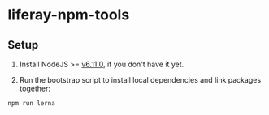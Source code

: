 # liferay-npm-tools

## Setup

1. Install NodeJS >= [v6.11.0](http://nodejs.org/dist/v6.11.0/), if you don't
	have it yet.

2. Run the bootstrap script to install local dependencies and link packages
	together:

```sh
npm run lerna
```